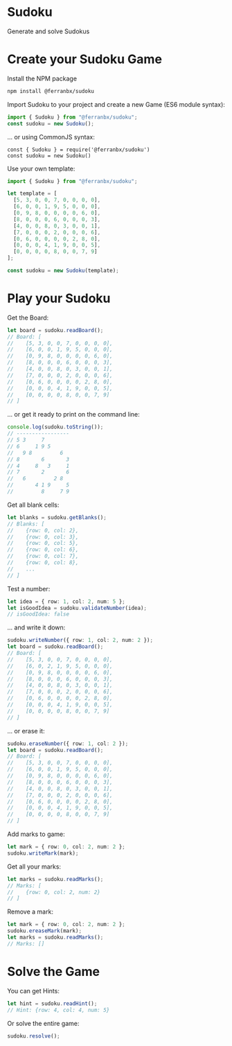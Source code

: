 # Sudoku

Generate and solve Sudokus

# Create your Sudoku Game

Install the NPM package

```bash
npm install @ferranbx/sudoku
```

Import Sudoku to your project and create a new Game (ES6 module syntax):

```typescript
import { Sudoku } from "@ferranbx/sudoku";
const sudoku = new Sudoku();
```

... or using CommonJS syntax:

```
const { Sudoku } = require('@ferranbx/sudoku')
const sudoku = new Sudoku()
```

Use your own template:

```typescript
import { Sudoku } from "@ferranbx/sudoku";

let template = [
  [5, 3, 0, 0, 7, 0, 0, 0, 0],
  [6, 0, 0, 1, 9, 5, 0, 0, 0],
  [0, 9, 8, 0, 0, 0, 0, 6, 0],
  [8, 0, 0, 0, 6, 0, 0, 0, 3],
  [4, 0, 0, 8, 0, 3, 0, 0, 1],
  [7, 0, 0, 0, 2, 0, 0, 0, 6],
  [0, 6, 0, 0, 0, 0, 2, 8, 0],
  [0, 0, 0, 4, 1, 9, 0, 0, 5],
  [0, 0, 0, 0, 8, 0, 0, 7, 9]
];

const sudoku = new Sudoku(template);
```

# Play your Sudoku

Get the Board:

```typescript
let board = sudoku.readBoard();
// Board: [
//    [5, 3, 0, 0, 7, 0, 0, 0, 0],
//    [6, 0, 0, 1, 9, 5, 0, 0, 0],
//    [0, 9, 8, 0, 0, 0, 0, 6, 0],
//    [8, 0, 0, 0, 6, 0, 0, 0, 3],
//    [4, 0, 0, 8, 0, 3, 0, 0, 1],
//    [7, 0, 0, 0, 2, 0, 0, 0, 6],
//    [0, 6, 0, 0, 0, 0, 2, 8, 0],
//    [0, 0, 0, 4, 1, 9, 0, 0, 5],
//    [0, 0, 0, 0, 8, 0, 0, 7, 9]
// ]
```

... or get it ready to print on the command line:

```typescript
console.log(sudoku.toString());
// -----------------
// 5 3     7
// 6     1 9 5
//   9 8         6
// 8       6       3
// 4     8   3     1
// 7       2       6
//   6         2 8
//       4 1 9     5
//         8     7 9
```

Get all blank cells:

```typescript
let blanks = sudoku.getBlanks();
// Blanks: [
//    {row: 0, col: 2},
//    {row: 0, col: 3},
//    {row: 0, col: 5},
//    {row: 0, col: 6},
//    {row: 0, col: 7},
//    {row: 0, col: 8},
//    ...
// ]
```

Test a number:

```typescript
let idea = { row: 1, col: 2, num: 5 };
let isGoodIdea = sudoku.validateNumber(idea);
// isGoodIdea: false
```

... and write it down:

```typescript
sudoku.writeNumber({ row: 1, col: 2, num: 2 });
let board = sudoku.readBoard();
// Board: [
//    [5, 3, 0, 0, 7, 0, 0, 0, 0],
//    [6, 0, 2, 1, 9, 5, 0, 0, 0],
//    [0, 9, 8, 0, 0, 0, 0, 6, 0],
//    [8, 0, 0, 0, 6, 0, 0, 0, 3],
//    [4, 0, 0, 8, 0, 3, 0, 0, 1],
//    [7, 0, 0, 0, 2, 0, 0, 0, 6],
//    [0, 6, 0, 0, 0, 0, 2, 8, 0],
//    [0, 0, 0, 4, 1, 9, 0, 0, 5],
//    [0, 0, 0, 0, 8, 0, 0, 7, 9]
// ]
```

... or erase it:

```typescript
sudoku.eraseNumber({ row: 1, col: 2 });
let board = sudoku.readBoard();
// Board: [
//    [5, 3, 0, 0, 7, 0, 0, 0, 0],
//    [6, 0, 0, 1, 9, 5, 0, 0, 0],
//    [0, 9, 8, 0, 0, 0, 0, 6, 0],
//    [8, 0, 0, 0, 6, 0, 0, 0, 3],
//    [4, 0, 0, 8, 0, 3, 0, 0, 1],
//    [7, 0, 0, 0, 2, 0, 0, 0, 6],
//    [0, 6, 0, 0, 0, 0, 2, 8, 0],
//    [0, 0, 0, 4, 1, 9, 0, 0, 5],
//    [0, 0, 0, 0, 8, 0, 0, 7, 9]
// ]
```

Add marks to game:

```typescript
let mark = { row: 0, col: 2, num: 2 };
sudoku.writeMark(mark);
```

Get all your marks:

```typescript
let marks = sudoku.readMarks();
// Marks: [
//    {row: 0, col: 2, num: 2}
// ]
```

Remove a mark:

```typescript
let mark = { row: 0, col: 2, num: 2 };
sudoku.ereaseMark(mark);
let marks = sudoku.readMarks();
// Marks: []
```

# Solve the Game

You can get Hints:

```typescript
let hint = sudoku.readHint();
// Hint: {row: 4, col: 4, num: 5}
```

Or solve the entire game:

```typescript
sudoku.resolve();
```
